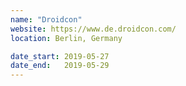 ```yaml
---
name: "Droidcon"
website: https://www.de.droidcon.com/
location: Berlin, Germany

date_start: 2019-05-27
date_end:   2019-05-29
---
```

